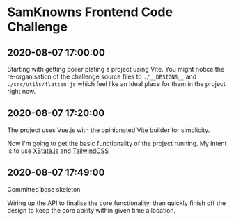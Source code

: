 # SamKnowns Frontend Code Challenge

## 2020-08-07 17:00:00
Starting with getting boiler plating a project using Vite.
You might notice the re-organisation of the challenge source files to `./__DESIGNS__` and `./src/utils/flatten.js` which feel like an ideal place for them in the project right now. 

## 2020-08-07 17:20:00
The project uses Vue.js with the opinionated Vite builder for simplicity. 

Now I'm going to get the basic functionality of the project running.  My intent is to use [XState.js](https://xstate.js.org/) and [TailwindCSS](https://tailwindcss.com/)

## 2020-08-07 17:49:00
Committed base skeleton

Wiring up the API to finalise the core functionality, then quickly finish off the design to keep the core ability within given time allocation. 

